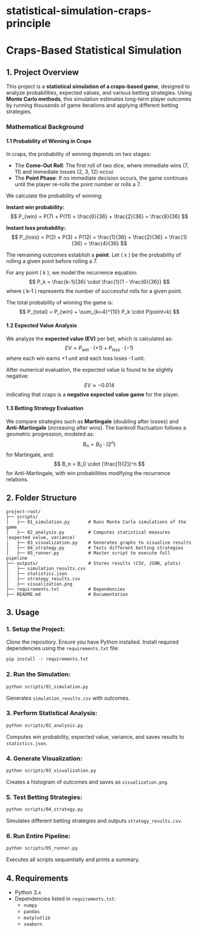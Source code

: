 # statistical-simulation-craps-principle

# Craps-Based Statistical Simulation

## 1. Project Overview

This project is a **statistical simulation of a craps-based game**, designed to analyze probabilities, expected values, and various betting strategies. Using **Monte Carlo methods**, this simulation estimates long-term player outcomes by running thousands of game iterations and applying different betting strategies.

### **Mathematical Background**

#### **1.1 Probability of Winning in Craps**
In craps, the probability of winning depends on two stages:
- The **Come-Out Roll**: The first roll of two dice, where immediate wins (7, 11) and immediate losses (2, 3, 12) occur.
- The **Point Phase**: If no immediate decision occurs, the game continues until the player re-rolls the point number or rolls a 7.

We calculate the probability of winning:

**Instant win probability:**
$$ P_{win} = P(7) + P(11) = \frac{6}{36} + \frac{2}{36} = \frac{8}{36} $$

**Instant loss probability:**
$$ P_{loss} = P(2) + P(3) + P(12) = \frac{1}{36} + \frac{2}{36} + \frac{1}{36} = \frac{4}{36} $$

The remaining outcomes establish a **point**. Let \( x \) be the probability of rolling a given point before rolling a 7.

For any point \( k \), we model the recurrence equation:
$$ P_k = \frac{k-1}{36} \cdot \frac{1}{1 - \frac{6}{36}} $$
where \( k-1 \) represents the number of successful rolls for a given point.

The total probability of winning the game is:
$$ P_{total} = P_{win} + \sum_{k=4}^{10} P_k \cdot P(point=k) $$

#### **1.2 Expected Value Analysis**
We analyze the **expected value (EV)** per bet, which is calculated as:
$$ EV = P_{win} \cdot (+1) + P_{loss} \cdot (-1) $$
where each win earns +1 unit and each loss loses -1 unit.

After numerical evaluation, the expected value is found to be slightly negative:
$$ EV \approx -0.014 $$
indicating that craps is a **negative expected value game** for the player.

#### **1.3 Betting Strategy Evaluation**
We compare strategies such as **Martingale** (doubling after losses) and **Anti-Martingale** (increasing after wins). The bankroll fluctuation follows a geometric progression, modeled as:
$$ B_n = B_0 \cdot (2^n) $$
for Martingale, and:
$$ B_n = B_0 \cdot (\frac{1}{2})^n $$
for Anti-Martingale, with win probabilities modifying the recurrence relations.

## 2. Folder Structure
```
project-root/
├── scripts/
│   ├── 01_simulation.py       # Runs Monte Carlo simulations of the game
│   ├── 02_analysis.py         # Computes statistical measures (expected value, variance)
│   ├── 03_visualization.py    # Generates graphs to visualize results
│   ├── 04_strategy.py         # Tests different betting strategies
│   ├── 05_runner.py           # Master script to execute full pipeline
├── outputs/                   # Stores results (CSV, JSON, plots)
│   ├── simulation_results.csv
│   ├── statistics.json
│   ├── strategy_results.csv
│   ├── visualization.png
├── requirements.txt           # Dependencies
├── README.md                  # Documentation
```

## 3. Usage

### 1. Setup the Project:
Clone the repository.
Ensure you have Python installed.
Install required dependencies using the `requirements.txt` file:
```sh
pip install -r requirements.txt
```

### 2. Run the Simulation:
```sh
python scripts/01_simulation.py
```
Generates `simulation_results.csv` with outcomes.

### 3. Perform Statistical Analysis:
```sh
python scripts/02_analysis.py
```
Computes win probability, expected value, variance, and saves results to `statistics.json`.

### 4. Generate Visualization:
```sh
python scripts/03_visualization.py
```
Creates a histogram of outcomes and saves as `visualization.png`.

### 5. Test Betting Strategies:
```sh
python scripts/04_strategy.py
```
Simulates different betting strategies and outputs `strategy_results.csv`.

### 6. Run Entire Pipeline:
```sh
python scripts/05_runner.py
```
Executes all scripts sequentially and prints a summary.

## 4. Requirements
- Python 3.x
- Dependencies listed in `requirements.txt`:
  - `numpy`
  - `pandas`
  - `matplotlib`
  - `seaborn`